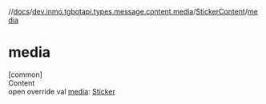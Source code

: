//[docs](../../../index.md)/[dev.inmo.tgbotapi.types.message.content.media](../index.md)/[StickerContent](index.md)/[media](media.md)



# media  
[common]  
Content  
open override val [media](media.md): [Sticker](../../dev.inmo.tgbotapi.types.files/-sticker/index.md)  



